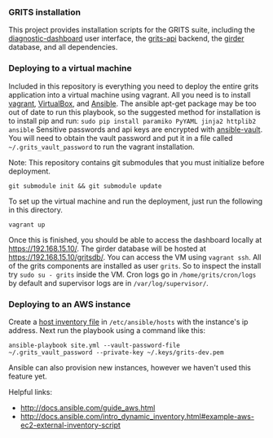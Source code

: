 ### GRITS installation

This project provides installation scripts for the GRITS suite, including the 
[diagnostic-dashboard](https://github.com/ecohealthalliance/diagnostic-dashboard) 
user interface, the [grits-api](https://github.com/ecohealthalliance/grits-api) 
backend, the [girder](https://github.com/girder/girder) database, and 
all dependencies.

### Deploying to a virtual machine

Included in this repository is everything you need to deploy the entire
grits application into a virtual machine using vagrant.  All you need
is to install [vagrant](https://www.vagrantup.com/),
[VirtualBox](https://www.virtualbox.org/), and [Ansible](http://www.ansible.com/).
The ansible apt-get package may be too out of date to run this playbook,
so the suggested method for installation is to install pip and run:
`sudo pip install paramiko PyYAML jinja2 httplib2 ansible`
Sensitive passwords and api keys are encrypted with [ansible-vault](http://docs.ansible.com/playbooks_vault.html).
You will need to obtain the vault password and put it in a file called
`~/.grits_vault_password` to run the vagrant installation.

Note: This repository contains git submodules that you must initialize before
deployment. 
```
git submodule init && git submodule update
```

To set up the virtual machine and run the deployment, just run the following
in this directory.
```
vagrant up
```

Once this is finished, you should be able to access the dashboard locally at
https://192.168.15.10/.  The girder database will be hosted at https://192.168.15.10/gritsdb/.
You can access the VM using `vagrant ssh`.  All of the grits components are
installed as user `grits`.  So to inspect the install try `sudo su - grits` inside the
VM.  Cron logs go in `/home/grits/cron/logs` by default and supervisor logs are in
`/var/log/supervisor/`.

### Deploying to an AWS instance

Create a [host inventory file](http://docs.ansible.com/intro_inventory.html)
in `/etc/ansible/hosts` with the instance's ip address.
Next run the playbook using a command like this:

```
ansible-playbook site.yml --vault-password-file ~/.grits_vault_password --private-key ~/.keys/grits-dev.pem
```

Ansible can also provision new instances, however we haven't used this feature yet.

Helpful links:
 * http://docs.ansible.com/guide_aws.html
 * http://docs.ansible.com/intro_dynamic_inventory.html#example-aws-ec2-external-inventory-script
